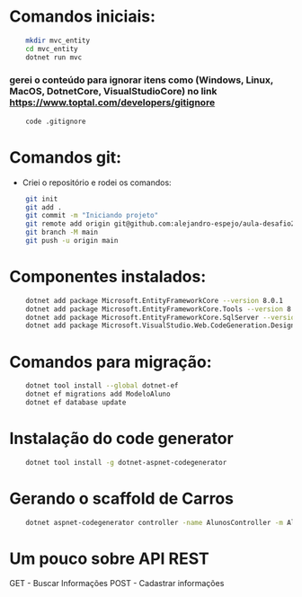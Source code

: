 # Comandos iniciais:

``` bash
    mkdir mvc_entity
    cd mvc_entity
    dotnet run mvc
```

### gerei o conteúdo para ignorar itens como (Windows, Linux, MacOS, DotnetCore, VisualStudioCore) no link https://www.toptal.com/developers/gitignore
``` bash
    code .gitignore 
```

# Comandos git:
- Criei o repositório e rodei os comandos:
``` bash
    git init
    git add .
    git commit -m "Iniciando projeto"
    git remote add origin git@github.com:alejandro-espejo/aula-desafio21dias-mvc-entity-framework.git
    git branch -M main
    git push -u origin main
```

# Componentes instalados:
``` bash
    dotnet add package Microsoft.EntityFrameworkCore --version 8.0.1
    dotnet add package Microsoft.EntityFrameworkCore.Tools --version 8.0.1
    dotnet add package Microsoft.EntityFrameworkCore.SqlServer --version 8.0.1
    dotnet add package Microsoft.VisualStudio.Web.CodeGeneration.Design --version 8.0.0
```

# Comandos para migração:
``` bash
    dotnet tool install --global dotnet-ef
    dotnet ef migrations add ModeloAluno
    dotnet ef database update
```

# Instalação do code generator
``` bash
    dotnet tool install -g dotnet-aspnet-codegenerator
```

# Gerando o scaffold de Carros
``` bash
    dotnet aspnet-codegenerator controller -name AlunosController -m Aluno -dc DbContexto --relativeFolderPath Controllers --useDefaultLayout
```
# Um pouco sobre API REST
GET - Buscar Informações
POST - Cadastrar informações